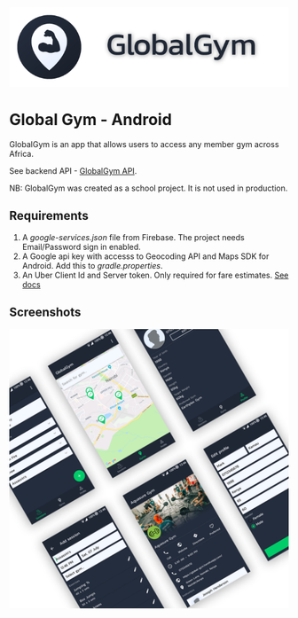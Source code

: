 ![alt text](/images/banner.png "Banner")

# Global Gym - Android
GlobalGym is an app that allows users to access any member gym across Africa.

See backend API - [GlobalGym API](https://github.com/MarkNjunge/GlobalGym-api).

NB: GlobalGym was created as a school project. It is not used in production.

## Requirements
1. A  _google-services.json_ file from Firebase. The project needs Email/Password sign in enabled.
2. A Google api key with accesss to Geocoding API and Maps SDK for Android. Add this to _gradle.properties_.
3. An Uber Client Id and Server token. Only required for fare estimates. [See docs](https://developer.uber.com/docs/riders/ride-requests/tutorials/button/introduction)

## Screenshots
![alt text](/images/screenshots.png "Screenshots")
